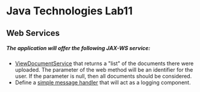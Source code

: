 # Java Technologies Lab11

## Web Services 

##### The application will offer the following JAX-WS service:
* [ViewDocumentService](./src/main/java/ro/uaic/info/technologies/documentmanager/ws/ViewDocumentService.java) that returns a "list" of the documents there were uploaded. The parameter of the web method will be an identifier for the user. If the parameter is null, then all documents should be considered.
* Define a [simple message handler](./src/main/java/ro/uaic/info/technologies/documentmanager/ws/handlers/LogicalHandlerImpl.java) that will act as a logging component.
